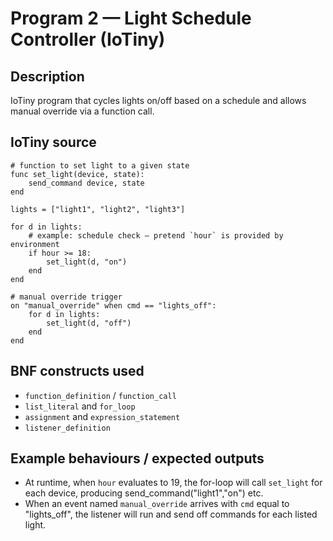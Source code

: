 # Program 2 — Light Schedule Controller (IoTiny)

## Description

IoTiny program that cycles lights on/off based on a schedule and allows manual override via a function call.

## IoTiny source

```
# function to set light to a given state
func set_light(device, state):
    send_command device, state
end

lights = ["light1", "light2", "light3"]

for d in lights:
    # example: schedule check — pretend `hour` is provided by environment
    if hour >= 18:
        set_light(d, "on")
    end
end

# manual override trigger
on "manual_override" when cmd == "lights_off":
    for d in lights:
        set_light(d, "off")
    end
end
```

## BNF constructs used

- `function_definition` / `function_call`
- `list_literal` and `for_loop`
- `assignment` and `expression_statement`
- `listener_definition`

## Example behaviours / expected outputs

- At runtime, when `hour` evaluates to 19, the for-loop will call `set_light` for each device, producing send_command("light1","on") etc.
- When an event named `manual_override` arrives with `cmd` equal to "lights_off", the listener will run and send off commands for each listed light.

